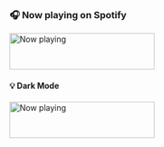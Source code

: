 <h3>🎧 Now playing on Spotify</h3>

<a href="https://now-playing-profile.incognitojam.vercel.app/now-playing?open">
  <img src="https://now-playing-profile.incognitojam.vercel.app/now-playing" width="256" height="64" alt="Now playing">
</a>

<h4>💡 Dark Mode</h4>

<a href="https://now-playing-profile.incognitojam.vercel.app/now-playing?open">
  <img src="https://now-playing-profile.incognitojam.vercel.app/now-playing?dark=true" width="256" height="64" alt="Now playing">
</a>
